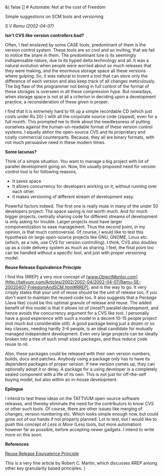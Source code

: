 &{<nil> false <nil> <nil> [] <nil> <nil> <nil> <nil> # Automate: Not at the cost of Freedom

Simple suggestions on SCM tools and versioning

*S V Ramu (2002-04-07)*

**Isn't CVS like version controllers bad?**

Often, I feel enslaved by some CASE tools; predominant of them is the version control system. These tools are so cool and so inviting, that we fail to notice the snare in them. The predominant lure is its seemingly indispensable nature, due to its hyped delta technology and all. It was a natural evolution when people were worried about so much releases that they were making, and the enormous storage space all these versions where gulping. So, it was natural to invent a tool that can store only the difference of each version and also keep track of all changes meticulously. The big flaw of the programmer not being in full control of the format of these storages is overseen in all these compression hype. But nowadays, when storage space is not at all a criterion in deciding upon a development practice, a reconsideration of these *given* is proper.

I find that it is extremely hard to fill up a simple recordable CD (which just costs under Rs.20/-) with all the corporate source code (zipped), even for a full month. This prompted me to think about the needlessness of putting ourselves against the human-un-readable format of these version control systems. I equally abhor the open-source CVS and its proprietary and costly commercial counterparts. Because, they all are binary formats, with not much persuasive need in these modern times.

**Some lacunas?**

Think of a simple situation. You want to manage a big project with lot of parallel development going on. Now, the usually proposed need for version control tool is for following reasons,

*   It saves space
*   It allows concurrency for developers working on it, without running over each other.
*   It makes versioning of different stream of development easy.

Powerful factors indeed. The first one is really mute in many of the under 50 developers project: The space saving is not worth much. And for much bigger projects, centrally sharing code for different streams of development is only asking for trouble. Larger projects must have larger componentization to ease management. Thus the second point, in my opinion, is that much controversial. Of course, I would like to test this hypothesis on large open-source projects like GNU, GNOME, Linux etc. (which, as a rule, use CVS for version controlling). I think, CVS also doubles up as a code delivery system as much as sharing. I feel, the final point too can be handled without a specific tool, and just with proper versioning model.

**Reuse Release Equivalence Principle**

I find this (RREP) a very nice concept of [www.ObjectMentor.com](http://tattvum.com/Articles/2002/2002-04/2002-04-07/Ramu-SE-20020407-FreedomAndSCM.html#RREP), and is the way to go. It very crisply states that your unit of reuse should be the unit of release too, if you don't want to maintain the reused code too. It also suggests that a *Package* (Java like) could be this optimal granule of release and reuse. The added benefit of this model is that it allows lot of (most?) parallel development, and hence avoids the concurrency argument for a CVS like tool. I personally have a good experience with such a model in a decent 10-15 people project (not much but considerable still). A good package being just a dozen or so key classes, needing hardly 3-6 people, is an ideal candidate for mutually managed independent development. Even very large projects can be ideally broken into a tree of such small sized packages, and thus reduce code reuse to nil.

Also, these packages could be released with their own version numbers, builds, docs and patches. Anybody using a package only has to have its dependent packages of proper version. If new version comes up, they can optionally adopt it or delay. A package for a using developer is a completely sealed component with a life of its own. This is not just for off-the-self buying model, but also within an in-house development.

**Epilogue**

I intend to test these ideas on the TATTVUM open-source software releases, and thereby eliminate the need for the contributors to know CVS or other such tools. Of course, there are other issues like merging of changes, version numbering etc. Which looks simple enough now, but could grow out of our hands if not properly planned. Lot to test, but I would like to push this concept of *Less is More* (Less tools, but more automation) however far as possible, before accepting newer gadgets. I intend to write more on this soon.

**References**

[Reuse Release Equivalence Principle](http://www.objectmentor.com/publications/granularity.pdf)

This is a very fine article by Robert C. Martin, which discusses RREP among other key granularity based principles.
}